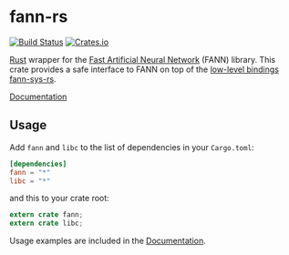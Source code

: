 # fann-rs

[![Build Status](https://travis-ci.org/afck/fann-rs.svg?branch=master)](https://travis-ci.org/afck/fann-rs)
[![Crates.io](http://meritbadge.herokuapp.com/fann)](https://crates.io/crates/fann)

[Rust](http://www.rust-lang.org/) wrapper for the
[Fast Artificial Neural Network](http://leenissen.dk/fann/wp/) (FANN) library. This crate provides a
safe interface to FANN on top of the
[low-level bindings fann-sys-rs](https://github.com/afck/fann-sys-rs).

[Documentation](https://afck.github.io/docs/fann-rs/fann)


## Usage

Add `fann` and `libc` to the list of dependencies in your `Cargo.toml`:

```toml
[dependencies]
fann = "*"
libc = "*"
```

and this to your crate root:

```rust
extern crate fann;
extern crate libc;
```

Usage examples are included in the [Documentation](https://afck.github.io/docs/fann-rs/fann).
